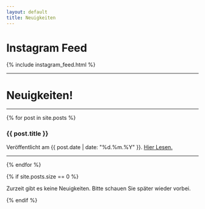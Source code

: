 ```yaml
---
layout: default
title: Neuigkeiten
---
```


# Instagram Feed

{% include instagram_feed.html %}

---

<h1 class="orange-blink">Neuigkeiten!</h1>

---

<div class="posts">
  {% for post in site.posts %}
    <article class="post">
      <h3>{{ post.title }}</h3>
      <div class="date">
        <p>Veröffentlicht am {{ post.date | date: "%d.%m.%Y" }}. <a href="{{ site.baseurl }}{{ post.url }}" class="read-more">Hier Lesen.</a></p>
      </div>
    </article>
    <hr>
  {% endfor %}
</div>

{% if site.posts.size == 0 %}
  <p>Zurzeit gibt es keine Neuigkeiten. Bitte schauen Sie später wieder vorbei.</p>
{% endif %}

